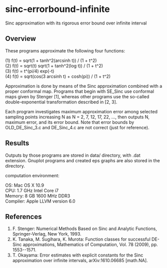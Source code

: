 # sinc-errorbound-infinite
Sinc approximation with its rigorous error bound over infinite interval

## Overview
These programs approximate the following four functions:

(1) f(t) = sqrt(1 + tanh^2(arcsinh t)) / (1 + t^2)  
(2) f(t) = sqrt(t) sqrt(1 + tanh^2(log t)) / (1 + t^2)  
(3) f(t) = t^(pi/4) exp(-t)  
(4) f(t) = sqrt(cos(3 arcsinh t) + cosh(pi)) / (1 + t^2)

Approximation is done by means of the Sinc approximation combined with
a proper conformal map. Programs that begin with SE_Sinc use conformal
maps given by Stenger [1], whereas other programs use the so-called
double-exponential transformation described in [2, 3].

Each program investigates maximum approximation error among selected
sampling points increasing N as N = 2, 7, 12, 17, 22, ..., then outputs
N, maximum error, and its error bound. Note that error bounds by
OLD_DE_Sinc_3.c and DE_Sinc_4.c are not correct (just for reference).

## Results
Outputs by those programs are stored in data/ directory, with .dat extension.
Gnuplot programs and created eps graphs are also stored in the directory.

computation environment:

OS: Mac OS X 10.9  
CPU: 1.7 GHz Intel Core i7  
Memory: 8 GB 1600 MHz DDR3  
Compiler: Apple LLVM version 6.0  

## References
1. F. Stenger:
 Numerical Methods Based on Sinc and Analytic Functions, Springer-Verlag,
 New York, 1993.
2. K. Tanaka, M. Sugihara, K. Murota:
 Function classes for successful DE-Sinc approximations, Mathematics of
 Computation, Vol. 78 (2009), pp. 1553--1571.
3. T. Okayama:
 Error estimates with explicit constants for the Sinc approximation over
 infinite intervals, arXiv:1610.06685 [math.NA].
